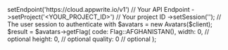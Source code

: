 <?php

use Appwrite\Client;
use Appwrite\Services\Avatars;
use Appwrite\Enums\Flag;

$client = (new Client())
    ->setEndpoint('https://cloud.appwrite.io/v1') // Your API Endpoint
    ->setProject('&lt;YOUR_PROJECT_ID&gt;') // Your project ID
    ->setSession(''); // The user session to authenticate with

$avatars = new Avatars($client);

$result = $avatars->getFlag(
    code: Flag::AFGHANISTAN(),
    width: 0, // optional
    height: 0, // optional
    quality: 0 // optional
);